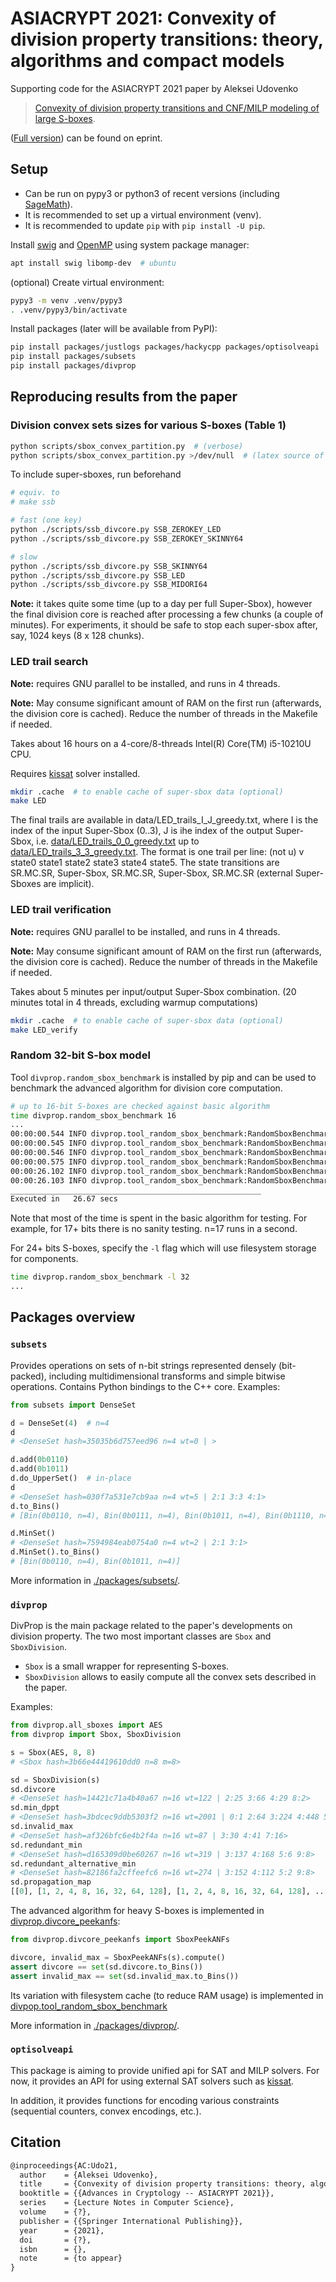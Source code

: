 # ASIACRYPT 2021: Convexity of division property transitions: theory, algorithms and compact models

Supporting code for the ASIACRYPT 2021 paper by Aleksei Udovenko

> [Convexity of division property transitions and CNF/MILP modeling of large S-boxes](https://doi).

([Full version](https://ia.cr/2021/1285)) can be found on eprint.


## Setup

- Can be run on pypy3 or python3 of recent versions (including [SageMath](https://www.sagemath.org/)).
- It is recommended to set up a virtual environment (venv).
- It is recommended to update `pip` with `pip install -U pip`.


Install [swig](http://swig.org/) and [OpenMP](https://www.openmp.org/) using system package manager:

```bash
apt install swig libomp-dev  # ubuntu
```

(optional) Create virtual environment:

```bash
pypy3 -m venv .venv/pypy3
. .venv/pypy3/bin/activate
```


Install packages (later will be available from PyPI):

```bash
pip install packages/justlogs packages/hackycpp packages/optisolveapi
pip install packages/subsets
pip install packages/divprop
```

## Reproducing results from the paper

### Division convex sets sizes for various S-boxes (Table 1)

```bash
python scripts/sbox_convex_partition.py  # (verbose)
python scripts/sbox_convex_partition.py >/dev/null  # (latex source of the table)
```

To include super-sboxes, run beforehand

```bash
# equiv. to
# make ssb

# fast (one key)
python ./scripts/ssb_divcore.py SSB_ZEROKEY_LED
python ./scripts/ssb_divcore.py SSB_ZEROKEY_SKINNY64

# slow
python ./scripts/ssb_divcore.py SSB_SKINNY64
python ./scripts/ssb_divcore.py SSB_LED
python ./scripts/ssb_divcore.py SSB_MIDORI64
```

**Note:** it takes quite some time (up to a day per full Super-Sbox), however 
the final division core is reached after processing a few chunks (a couple of minutes). For experiments,
it should be safe to stop each super-sbox after, say, 1024 keys (8 x 128 chunks).

### LED trail search

**Note:** requires GNU parallel to be installed, and runs in 4 threads.

**Note:** May consume significant amount of RAM on the first run (afterwards, the division core is cached). Reduce the number of threads in the Makefile if needed.

Takes about 16 hours on a 4-core/8-threads Intel(R) Core(TM) i5-10210U CPU. 

Requires [kissat](https://github.com/arminbiere/kissat) solver installed.

```bash
mkdir .cache  # to enable cache of super-sbox data (optional)
make LED
```

The final trails are available in data/LED_trails_I_J_greedy.txt, where I is the index of the input Super-Sbox (0..3), J is ihe index of the output Super-Sbox, i.e. [data/LED_trails_0_0_greedy.txt](data/LED_trails_0_0_greedy.txt) up to [data/LED_trails_3_3_greedy.txt](data/LED_trails_3_3_greedy.txt).
The format is one trail per line: (not u) v state0 state1 state2 state3 state4 state5. The state transitions are
SR.MC.SR, Super-Sbox, SR.MC.SR, Super-Sbox, SR.MC.SR (external Super-Sboxes are implicit).


### LED trail verification

**Note:** requires GNU parallel to be installed, and runs in 4 threads.

**Note:** May consume significant amount of RAM on the first run (afterwards, the division core is cached). Reduce the number of threads in the Makefile if needed.

Takes about 5 minutes per input/output Super-Sbox combination. (20 minutes total in 4 threads, excluding warmup computations)

```bash
mkdir .cache  # to enable cache of super-sbox data (optional)
make LED_verify
```


### Random 32-bit S-box model

Tool `divprop.random_sbox_benchmark` is installed by pip and can be used to benchmark the advanced algorithm for division core computation.

```bash
# up to 16-bit S-boxes are checked against basic algorithm
time divprop.random_sbox_benchmark 16
...
00:00:00.544 INFO divprop.tool_random_sbox_benchmark:RandomSboxBenchmark: divcore: 720 elements, saving to divcore_random/16/divcore.txt.gz ...
00:00:00.545 INFO divprop.tool_random_sbox_benchmark:RandomSboxBenchmark: lb: 336 elements, saving to divcore_random/16/lb.txt.gz ...
00:00:00.546 INFO divprop.tool_random_sbox_benchmark:RandomSboxBenchmark: ub: 2846 elements, saving to divcore_random/16/ub.txt.gz ...
00:00:00.575 INFO divprop.tool_random_sbox_benchmark:RandomSboxBenchmark: testing...
00:00:26.102 INFO divprop.tool_random_sbox_benchmark:RandomSboxBenchmark: sanity check ok! (n <= 16)
00:00:26.103 INFO divprop.tool_random_sbox_benchmark:RandomSboxBenchmark: finished
________________________________________________________
Executed in   26.67 secs
```

Note that most of the time is spent in the basic algorithm for testing. For example, for 17+ bits there is no sanity testing. n=17 runs in a second.

For 24+ bits S-boxes, specify the `-l` flag which will use filesystem storage for components.

```bash
time divprop.random_sbox_benchmark -l 32
...

```


## Packages overview


### `subsets`

Provides operations on sets of n-bit strings represented densely (bit-packed), including multidimensional transforms and simple bitwise operations. Contains Python bindings to the C++ core. Examples:

```py
from subsets import DenseSet

d = DenseSet(4)  # n=4
d
# <DenseSet hash=35035b6d757eed96 n=4 wt=0 | >

d.add(0b0110)
d.add(0b1011)
d.do_UpperSet()  # in-place
d
# <DenseSet hash=030f7a531e7cb9aa n=4 wt=5 | 2:1 3:3 4:1>
d.to_Bins()
# [Bin(0b0110, n=4), Bin(0b0111, n=4), Bin(0b1011, n=4), Bin(0b1110, n=4), Bin(0b1111, n=4)]

d.MinSet()
# <DenseSet hash=7594984eab0754a0 n=4 wt=2 | 2:1 3:1>
d.MinSet().to_Bins()
# [Bin(0b0110, n=4), Bin(0b1011, n=4)]
```

More information in [./packages/subsets/](./packages/subsets/).


### `divprop`

DivProp is the main package related to the paper's developments on division property. The two most important classes are `Sbox` and `SboxDivision`.

- `Sbox` is a small wrapper for representing S-boxes. 
- `SboxDivision` allows to easily compute all the convex sets described in the paper.

Examples:

```py
from divprop.all_sboxes import AES
from divprop import Sbox, SboxDivision

s = Sbox(AES, 8, 8)
# <Sbox hash=3b66e44419610dd0 n=8 m=8>

sd = SboxDivision(s)
sd.divcore
# <DenseSet hash=14421c71a4b40a67 n=16 wt=122 | 2:25 3:66 4:29 8:2>
sd.min_dppt
# <DenseSet hash=3bdcec9ddb5303f2 n=16 wt=2001 | 0:1 2:64 3:224 4:448 5:560 6:428 7:173 8:54 9:42 10:6 16:1>
sd.invalid_max
# <DenseSet hash=af326bfc6e4b2f4a n=16 wt=87 | 3:30 4:41 7:16>
sd.redundant_min
# <DenseSet hash=d165309d0be60267 n=16 wt=319 | 3:137 4:168 5:6 9:8>
sd.redundant_alternative_min
# <DenseSet hash=82186fa2cffeefc6 n=16 wt=274 | 3:152 4:112 5:2 9:8>
sd.propagation_map
[[0], [1, 2, 4, 8, 16, 32, 64, 128], [1, 2, 4, 8, 16, 32, 64, 128], ..., [4, 10, 18, 24, 33, 40, 48, 65, 80, 98, 129, 144], [255]]
```

The advanced algorithm for heavy S-boxes is implemented in [divprop.divcore_peekanfs](./packages/divprop/src/divprop/divcore_peekanfs.py):

```py
from divprop.divcore_peekanfs import SboxPeekANFs

divcore, invalid_max = SboxPeekANFs(s).compute()
assert divcore == set(sd.divcore.to_Bins())
assert invalid_max == set(sd.invalid_max.to_Bins())
```

Its variation with filesystem cache (to reduce RAM usage) is implemented in [divpop.tool_random_sbox_benchmark](./packages/divprop/src/divprop/tool_random_sbox_benchmark.py)

More information in [./packages/divprop/](./packages/divprop/).


### `optisolveapi`

This package is aiming to provide unified api for SAT and MILP solvers. For now, it provides an API for using external SAT solvers such as [kissat](https://github.com/arminbiere/kissat).

In addition, it provides functions for encoding various constraints (sequential counters, convex encodings, etc.).



## Citation

```tex
@inproceedings{AC:Udo21,
  author    = {Aleksei Udovenko},
  title     = {Convexity of division property transitions: theory, algorithms and compact models},
  booktitle = {{Advances in Cryptology -- ASIACRYPT 2021}},
  series    = {Lecture Notes in Computer Science},
  volume    = {?},
  publisher = {{Springer International Publishing}},
  year      = {2021},
  doi       = {?},
  isbn      = {},
  note      = {to appear}
}
```
